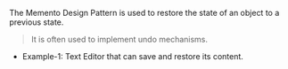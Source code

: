 The Memento Design Pattern is used to restore the state of an object to a previous state. 

> It is often used to implement undo mechanisms.

* Example-1: Text Editor that can save and restore its content.
